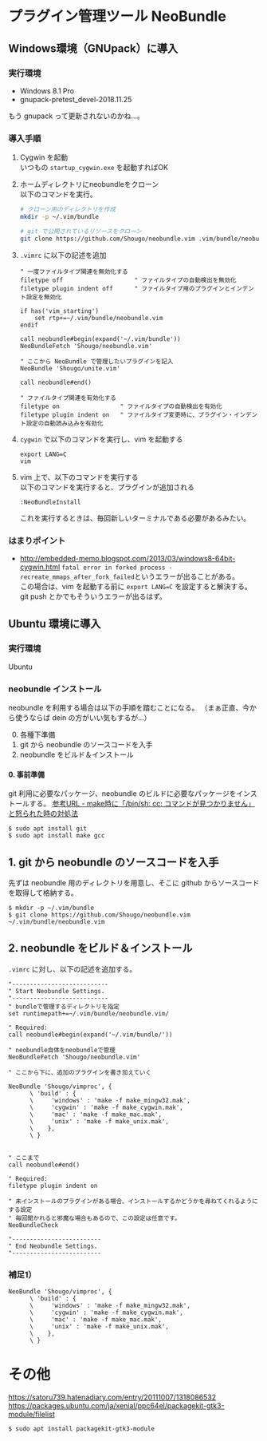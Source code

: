 # プラグイン管理ツール NeoBundle

## Windows環境（GNUpack）に導入

### 実行環境
- Windows 8.1 Pro
- gnupack-pretest_devel-2018.11.25

もう gnupack って更新されないのかね...。

### 導入手順

1. Cygwin を起動  
    いつもの `startup_cygwin.exe` を起動すればOK  
2. ホームディレクトリにneobundleをクローン  
    以下のコマンドを実行。  
    ```sh
    # クローン用のディレクトリを作成
    mkdir -p ~/.vim/bundle

    # git で公開されているリソースをクローン
    git clone https://github.com/Shougo/neobundle.vim .vim/bundle/neobundle.vim
    ``` 

3. `.vimrc` に以下の記述を追加  
    ```
    " 一度ファイルタイプ関連を無効化する
    filetype off                    " ファイルタイプの自動検出を無効化
    filetype plugin indent off      " ファイルタイプ用のプラグインとインデント設定を無効化
    
    if has('vim_starting')
        set rtp+=~/.vim/bundle/neobundle.vim
    endif
    
    call neobundle#begin(expand('~/.vim/bundle'))
    NeoBundleFetch 'Shougo/neobundle.vim'
    
    " ここから NeoBundle で管理したいプラグインを記入
    NeoBundle 'Shougo/unite.vim'
    
    call neobundle#end()
    
    " ファイルタイプ関連を有効化する
    filetype on                 " ファイルタイプの自動検出を有効化
    filetype plugin indent on   " ファイルタイプ変更時に、プラグイン・インデント設定の自動読み込みを有効化
    ```


3. `cygwin` で以下のコマンドを実行し、vim を起動する
    ```
    export LANG=C
    vim
    ```
4. vim 上で、以下のコマンドを実行する  
    以下のコマンドを実行すると、プラグインが追加される
    ```
    :NeoBundleInstall
    ```
    これを実行するときは、毎回新しいターミナルである必要があるみたい。



### はまりポイント
- http://embedded-memo.blogspot.com/2013/03/windows8-64bit-cygwin.html
    `fatal error in forked process - recreate_mmaps_after_fork_failed`というエラーが出ることがある。  
    この場合は、vim を起動する前に `export LANG=C` を設定すると解決する。  
    git push とかでもそういうエラーが出るはず。




## Ubuntu 環境に導入

### 実行環境
Ubuntu




### neobundle インストール

neobundle を利用する場合は以下の手順を踏むことになる。
（まぁ正直、今から使うならば dein の方がいい気もするが...）

0. 各種下準備
1. git から neobundle のソースコードを入手
2. neobundle をビルド＆インストール



#### 0. 事前準備

git 利用に必要なパッケージ、neobundle のビルドに必要なパッケージをインストールする。
[参考URL - make時に「/bin/sh: cc: コマンドが見つかりません」と怒られた時の対処法]( https://sujico.net/2019/03/27/make%E6%99%82%E3%81%AB%E3%80%8C-bin-sh-cc-%E3%82%B3%E3%83%9E%E3%83%B3%E3%83%89%E3%81%8C%E8%A6%8B%E3%81%A4%E3%81%8B%E3%82%8A%E3%81%BE%E3%81%9B%E3%82%93%E3%80%8D%E3%81%A8%E6%80%92%E3%82%89%E3%82%8C/ )
```
$ sudo apt install git
$ sudo apt install make gcc
```





## 1. git から neobundle のソースコードを入手

先ずは neobundle 用のディレクトリを用意し、そこに github からソースコードを取得して格納する。
```
$ mkdir -p ~/.vim/bundle
$ git clone https://github.com/Shougo/neobundle.vim ~/.vim/bundle/neobundle.vim
```




## 2. neobundle をビルド＆インストール

`.vimrc` に対し、以下の記述を追加する。

```
"---------------------------
" Start Neobundle Settings.
"---------------------------
" bundleで管理するディレクトリを指定
set runtimepath+=~/.vim/bundle/neobundle.vim/

" Required:
call neobundle#begin(expand('~/.vim/bundle/'))

" neobundle自体をneobundleで管理
NeoBundleFetch 'Shougo/neobundle.vim'

" ここから下に、追加のプラグインを書き加えていく

NeoBundle 'Shougo/vimproc', {
      \ 'build' : {
      \     'windows' : 'make -f make_mingw32.mak',
      \     'cygwin' : 'make -f make_cygwin.mak',
      \     'mac' : 'make -f make_mac.mak',
      \     'unix' : 'make -f make_unix.mak',
      \    },
      \ }


" ここまで
call neobundle#end()

" Required:
filetype plugin indent on

" 未インストールのプラグインがある場合、インストールするかどうかを尋ねてくれるようにする設定
" 毎回聞かれると邪魔な場合もあるので、この設定は任意です。
NeoBundleCheck

"-------------------------
" End Neobundle Settings.
"-------------------------
```






### 補足1）


```
NeoBundle 'Shougo/vimproc', {
      \ 'build' : {
      \     'windows' : 'make -f make_mingw32.mak',
      \     'cygwin' : 'make -f make_cygwin.mak',
      \     'mac' : 'make -f make_mac.mak',
      \     'unix' : 'make -f make_unix.mak',
      \    },
      \ }
```






# その他
https://satoru739.hatenadiary.com/entry/20111007/1318086532
https://packages.ubuntu.com/ja/xenial/ppc64el/packagekit-gtk3-module/filelist
```
$ sudo apt install packagekit-gtk3-module
```


